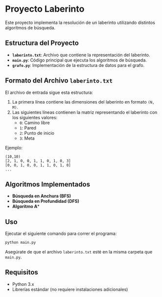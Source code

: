 # Proyecto Laberinto

Este proyecto implementa la resolución de un laberinto utilizando distintos algoritmos de búsqueda.

## Estructura del Proyecto

- **`laberinto.txt`**: Archivo que contiene la representación del laberinto.
- **`main.py`**: Código principal que ejecuta los algoritmos de búsqueda.
- **`grafo.py`**: Implementación de la estructura de datos para el grafo.

## Formato del Archivo `laberinto.txt`

El archivo de entrada sigue esta estructura:

1. La primera línea contiene las dimensiones del laberinto en formato `(N, M)`.
2. Las siguientes líneas contienen la matriz representando el laberinto con los siguientes valores:
   - `0`: Camino libre
   - `1`: Pared
   - `2`: Punto de inicio
   - `3`: Meta

Ejemplo:
```
(10,10)
[2, 1, 0, 0, 1, 1, 0, 1, 0, 3]
[0, 0, 1, 0, 0, 1, 1, 0, 1, 0]
...
```

## Algoritmos Implementados

- **Búsqueda en Anchura (BFS)**
- **Búsqueda en Profundidad (DFS)**
- **Algoritmo A***

## Uso

Ejecutar el siguiente comando para correr el programa:

```bash
python main.py
```

Asegúrate de que el archivo `laberinto.txt` esté en la misma carpeta que `main.py`.

## Requisitos

- Python 3.x
- Librerías estándar (no requiere instalaciones adicionales)



